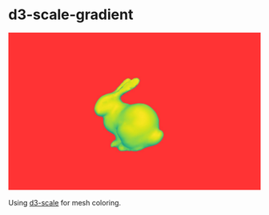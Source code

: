 # d3-scale-gradient

![](screenshot.jpg)

Using [d3-scale](https://www.npmjs.com/package/d3-scale) for mesh coloring.
